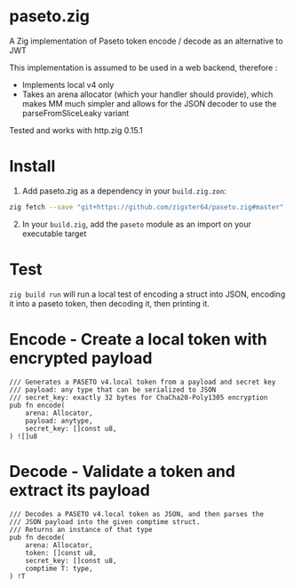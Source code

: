 # paseto.zig

A Zig implementation of Paseto token encode / decode as an alternative to JWT

This implementation is assumed to be used in a web backend, therefore : 
- Implements local v4 only
- Takes an arena allocator (which your handler should provide), which makes MM much simpler
  and allows for the JSON decoder to use the parseFromSliceLeaky variant

Tested and works with http.zig 0.15.1

# Install

1) Add paseto.zig as a dependency in your `build.zig.zon`:

```bash
zig fetch --save "git+https://github.com/zigster64/paseto.zig#master"
```

2) In your `build.zig`, add the `paseto` module as an import on your executable target

# Test

`zig build run` will run a local test of encoding a struct into JSON, encoding it into 
a paseto token, then decoding it, then printing it.

# Encode - Create a local token with encrypted payload

```
/// Generates a PASETO v4.local token from a payload and secret key
/// payload: any type that can be serialized to JSON
/// secret_key: exactly 32 bytes for ChaCha20-Poly1305 encryption
pub fn encode(
    arena: Allocator,
    payload: anytype,
    secret_key: []const u8,
) ![]u8
```

# Decode - Validate a token and extract its payload

```
/// Decodes a PASETO v4.local token as JSON, and then parses the
/// JSON payload into the given comptime struct. 
/// Returns an instance of that type
pub fn decode(
    arena: Allocator,
    token: []const u8,
    secret_key: []const u8,
    comptime T: type,
) !T
```
